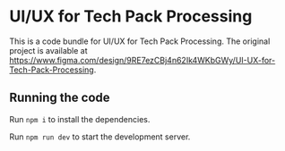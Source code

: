 
  # UI/UX for Tech Pack Processing

  This is a code bundle for UI/UX for Tech Pack Processing. The original project is available at https://www.figma.com/design/9RE7ezCBj4n62Ik4WKbGWy/UI-UX-for-Tech-Pack-Processing.

  ## Running the code

  Run `npm i` to install the dependencies.

  Run `npm run dev` to start the development server.
  